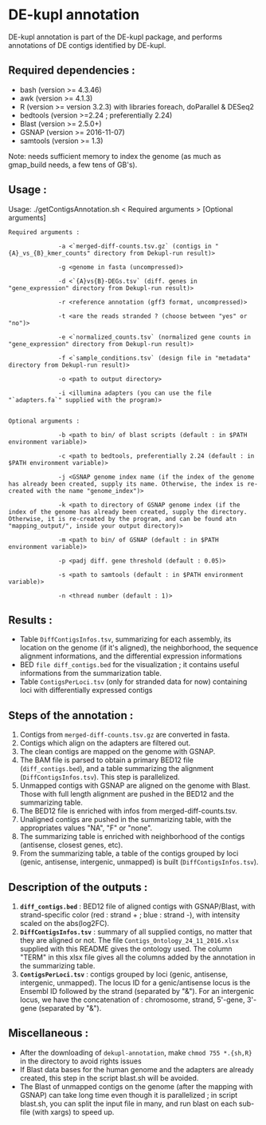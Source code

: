 # DE-kupl annotation

DE-kupl annotation is part of the DE-kupl package, and performs annotations of DE contigs identified by DE-kupl.

## Required dependencies :

* bash (version >= 4.3.46)
* awk (version >= 4.1.3)
* R (version >= version 3.2.3) with libraries foreach, doParallel & DESeq2
* bedtools (version >=2.24 ; preferentially 2.24)
* Blast (version >= 2.5.0+)
* GSNAP (version >= 2016-11-07)
* samtools (version >= 1.3)

Note: needs sufficient memory to index the genome (as much as gmap_build needs, a few tens of GB's).

## Usage : 

Usage: ./getContigsAnnotation.sh < Required arguments > [Optional arguments]


 	Required arguments :

                  -a <`merged-diff-counts.tsv.gz` (contigs in "{A}_vs_{B}_kmer_counts" directory from Dekupl-run result)>

                  -g <genome in fasta (uncompressed)>

                  -d <`{A}vs{B}-DEGs.tsv` (diff. genes in "gene_expression" directory from Dekupl-run result)>

                  -r <reference annotation (gff3 format, uncompressed)>

                  -t <are the reads stranded ? (choose between "yes" or "no")>

                  -e <`normalized_counts.tsv` (normalized gene counts in "gene_expression" directory from Dekupl-run result)>

                  -f <`sample_conditions.tsv` (design file in "metadata" directory from Dekupl-run result)>

                  -o <path to output directory>

                  -i <illumina adapters (you can use the file "`adapters.fa`" supplied with the program)>


	Optional arguments :

                  -b <path to bin/ of blast scripts (default : in $PATH environment variable)>

                  -c <path to bedtools, preferentially 2.24 (default : in $PATH environment variable)>

                  -j <GSNAP genome index name (if the index of the genome has already been created, supply its name. Otherwise, the index is re-created with the name "genome_index")>

                  -k <path to directory of GSNAP genome index (if the index of the genome has already been created, supply the directory. Otherwise, it is re-created by the program, and can be found atn "mapping_output/", inside your output directory)>

                  -m <path to bin/ of GSNAP (default : in $PATH environment variable)>

                  -p <padj diff. gene threshold (default : 0.05)>

                  -s <path to samtools (default : in $PATH environment variable)>

                  -n <thread number (default : 1)>

## Results :

- Table `DiffContigsInfos.tsv`, summarizing for each assembly, its location on the genome (if it's aligned), the neighborhood, the sequence alignment informations, and the differential expression informations
- BED `file diff_contigs.bed` for the visualization ; it contains useful informations from the summarization table.
- Table `ContigsPerLoci.tsv` (only for stranded data for now) containing loci with differentially expressed contigs
          
## Steps of the annotation : 

1. Contigs from `merged-diff-counts.tsv.gz` are converted in fasta.	
2. Contigs which align on the adapters are filtered out.
3. The clean contigs are mapped on the genome with GSNAP.
4. The BAM file is parsed to obtain a primary BED12 file (`diff_contigs.bed`), and a table summarizing the alignment (`DiffContigsInfos.tsv`). This step is parallelized.
5. Unmapped contigs with GSNAP are aligned on the genome with Blast. Those with full length alignment are pushed in the BED12 and the  summarizing table.
6. The BED12 file is enriched with infos from merged-diff-counts.tsv.
7. Unaligned contigs are pushed in the summarizing table, with the appropriates values "NA", "F" or "none".
8. The summarizing table is enriched with neighborhood of the contigs (antisense, closest genes, etc).
9. From the summarizing table, a table of the contigs grouped by loci (genic, antisense, intergenic, unmapped) is built (`DiffContigsInfos.tsv`).                  

## Description of the outputs :

1. **`diff_contigs.bed`** : BED12 file of aligned contigs with GSNAP/Blast, with strand-specific color (red : strand + ; blue : strand -), with intensity scaled on the abs(log2FC).
2. **`DiffContigsInfos.tsv`** : summary of all supplied contigs, no matter that they are aligned or not. The file `Contigs_Ontology_24_11_2016.xlsx` supplied with this README gives the ontology used. The column "TERM" in this xlsx file gives all the columns added by the annotation in the summarizing table.
3. **`ContigsPerLoci.tsv`** : contigs grouped by loci (genic, antisense, intergenic, unmapped). The locus ID for a genic/antisense locus is the Ensembl ID followed by the strand (separated by "&"). For an intergenic locus, we have the concatenation of : chromosome, strand, 5'-gene, 3'-gene (separated by "&").
 	
## Miscellaneous :

- After the downloading of `dekupl-annotation`, make `chmod 755 *.{sh,R}` in the directory to avoid rights issues
- If Blast data bases for the human genome and the adapters are already created, this step in the script blast.sh will be avoided.
- The Blast of unmapped contigs on the genome (after the mapping with GSNAP) can take long time even though it is parallelized ; in script blast.sh, you can split the input file in many, and run blast on each sub-file (with xargs) to speed up.
